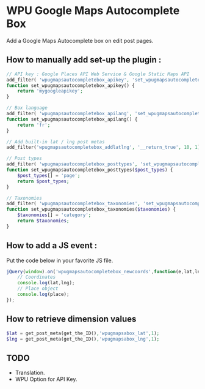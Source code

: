 # WPU Google Maps Autocomplete Box

Add a Google Maps Autocomplete box on edit post pages.

## How to manually add set-up the plugin :

```php
// API key : Google Places API Web Service & Google Static Maps API
add_filter( 'wpugmapsautocompletebox_apikey', 'set_wpugmapsautocompletebox_apikey', 10, 3 );
function set_wpugmapsautocompletebox_apikey() {
    return 'mygoogleapikey';
}

// Box language
add_filter( 'wpugmapsautocompletebox_apilang', 'set_wpugmapsautocompletebox_apilang', 10, 3 );
function set_wpugmapsautocompletebox_apilang() {
    return 'fr';
}

// Add built-in lat / lng post metas
add_filter('wpugmapsautocompletebox_addlatlng', '__return_true', 10, 1);

// Post types
add_filter( 'wpugmapsautocompletebox_posttypes', 'set_wpugmapsautocompletebox_posttypes', 10, 3 );
function set_wpugmapsautocompletebox_posttypes($post_types) {
    $post_types[] = 'page';
    return $post_types;
}

// Taxonomies
add_filter( 'wpugmapsautocompletebox_taxonomies', 'set_wpugmapsautocompletebox_taxonomies', 10, 3 );
function set_wpugmapsautocompletebox_taxonomies($taxonomies) {
    $taxonomies[] = 'category';
    return $taxonomies;
}
```

## How to add a JS event :

Put the code below in your favorite JS file.

```js
jQuery(window).on('wpugmapsautocompletebox_newcoords',function(e,lat,lng,place){
    // Coordinates
    console.log(lat,lng);
    // Place object
    console.log(place);
});
```

## How to retrieve dimension values

```php
$lat = get_post_meta(get_the_ID(),'wpugmapsabox_lat',1);
$lng = get_post_meta(get_the_ID(),'wpugmapsabox_lng',1);
```

## TODO

* Translation.
* WPU Option for API Key.
